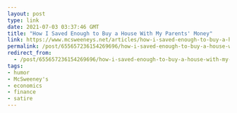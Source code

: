 ```yaml
---
layout: post
type: link
date: 2021-07-03 03:37:46 GMT
title: "How I Saved Enough to Buy a House With My Parents' Money"
link: https://www.mcsweeneys.net/articles/how-i-saved-enough-to-buy-a-house-with-my-parents-money
permalink: /post/655657236154269696/how-i-saved-enough-to-buy-a-house-with-my-parents
redirect_from: 
  - /post/655657236154269696/how-i-saved-enough-to-buy-a-house-with-my-parents
tags:
- humor
- McSweeney's
- economics
- finance
- satire
---
```

